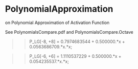 # PolynomialApproximation
on Polynomial Approximation of Activation Function  
  
  
See PolynomialsCompare.pdf and PolynomialsCompare.Octave   


>> P_LG[-8, +8] = 0.7974683544 + 0.500000.*x + 0.0563686709.*x.*x;  

>> P_LG[-6, +6] = 1.1110537229 + 0.500000.*x + 0.054235537.*x.*x;
